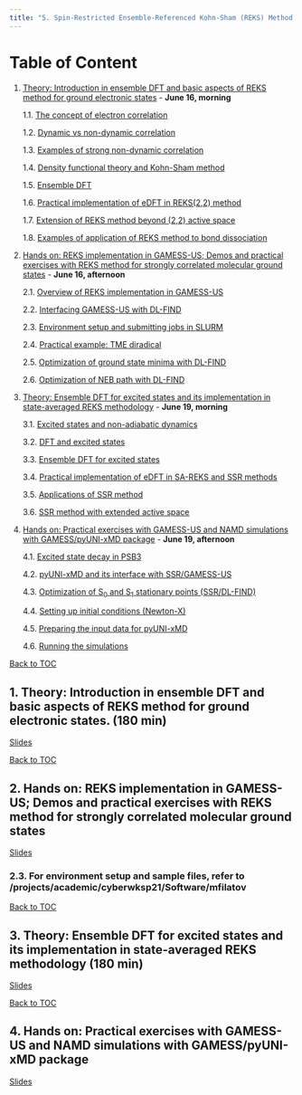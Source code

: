 ```yaml
---
title: "5. Spin-Restricted Ensemble-Referenced Kohn-Sham (REKS) Method: Practical Implementation of Ensemble DFT Methodology"
---
```


<a name="toc"></a>
# Table of Content
1. [Theory: Introduction in ensemble DFT and basic aspects of REKS method for ground electronic states](#1) - **June 16, morning**

    1.1. [The concept of electron correlation](#1.1)

    1.2. [Dynamic vs non-dynamic correlation](#1.2)

    1.3. [Examples of strong non-dynamic correlation](#1.3)

    1.4. [Density functional theory and Kohn-Sham method](#1.4)

    1.5. [Ensemble DFT](#1.5)

    1.6. [Practical implementation of eDFT in REKS(2,2) method](#1.6)

    1.7. [Extension of REKS method beyond (2,2) active space](#1.7)

    1.8. [Examples of application of REKS method to bond dissociation](#1.8)

2. [Hands on: REKS implementation in GAMESS-US; Demos and practical exercises with REKS method for strongly correlated molecular ground states](#2) -  **June 16, afternoon**

    2.1. [Overview of REKS implementation in GAMESS-US](#2.1)

    2.2. [Interfacing GAMESS-US with DL-FIND](#2.2)

    2.3. [Environment setup and submitting jobs in SLURM](#2.3)

    2.4. [Practical example: TME diradical](#2.4)

    2.5. [Optimization of ground state minima with DL-FIND](#2.5)

    2.6. [Optimization of NEB path with DL-FIND](#2.6)

3. [Theory: Ensemble DFT for excited states and its implementation in state-averaged REKS methodology](#3) - **June 19, morning**

    3.1. [Excited states and non-adiabatic dynamics](#3.1)

    3.2. [DFT and excited states](#3.2)

    3.3. [Ensemble DFT for excited states](#3.3)

    3.4. [Practical implementation of eDFT in SA-REKS and SSR methods](#3.4)

    3.5. [Applications of SSR method](#3.5)

    3.6. [SSR method with extended active space](#3.6)

4. [Hands on: Practical exercises with GAMESS-US and NAMD simulations with GAMESS/pyUNI-xMD package](#4) - **June 19, afternoon**

    4.1. [Excited state decay in PSB3](#4.1)

    4.2. [pyUNI-xMD and its interface with SSR/GAMESS-US](#4.2)

    4.3. [Optimization of S<sub>0</sub> and S<sub>1</sub> stationary points (SSR/DL-FIND)](#4.3)

    4.4. [Setting up initial conditions (Newton-X)](#4.4)

    4.5. [Preparing the input data for pyUNI-xMD](#4.5)

    4.6. [Running the simulations](#4.6)


<a name="1"></a>[Back to TOC](#toc)
## 1. Theory: Introduction in ensemble DFT and basic aspects of REKS method for ground electronic states. (180 min)

[Slides](../files/Michael_Filatov/REKS-June16.pdf)


<a name="2"></a>[Back to TOC](#toc)
## 2.  Hands on: REKS implementation in GAMESS-US; Demos and practical exercises with REKS method for strongly correlated molecular ground states

[Slides](../files/Michael_Filatov/HandsOn.pdf)

<a name="2.3"></a>
### 2.3. For environment setup and sample files, refer to /projects/academic/cyberwksp21/Software/mfilatov


<a name="3"></a>[Back to TOC](#toc)
## 3.  Theory: Ensemble DFT for excited states and its implementation in state-averaged REKS methodology (180 min)

[Slides](../files/Michael_Filatov/REKS-June19.pdf)


<a name="4"></a>[Back to TOC](#toc)
## 4.  Hands on: Practical exercises with GAMESS-US and NAMD simulations with GAMESS/pyUNI-xMD package

[Slides](../files/Michael_Filatov/HandsOn.pdf)

